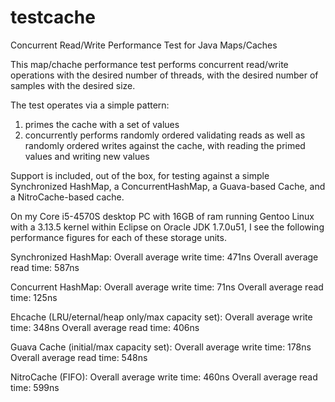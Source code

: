 testcache
=========

Concurrent Read/Write Performance Test for Java Maps/Caches

This map/chache performance test performs concurrent read/write operations with the desired number of threads, with the desired number of samples with the desired size.

The test operates via a simple pattern:
1) primes the cache with a set of values
2) concurrently performs randomly ordered validating reads as well as randomly ordered writes against the cache, with reading the primed values and writing new values

Support is included, out of the box, for testing against a simple Synchronized HashMap, a ConcurrentHashMap, a Guava-based Cache, and a NitroCache-based cache.

On my Core i5-4570S desktop PC with 16GB of ram running Gentoo Linux with a 3.13.5 kernel within Eclipse on Oracle JDK 1.7.0u51, I see the following performance figures for each of these storage units.

Synchronized HashMap:
Overall average write time: 471ns
Overall average read time: 587ns

Concurrent HashMap:
Overall average write time: 71ns
Overall average read time: 125ns

Ehcache (LRU/eternal/heap only/max capacity set):
Overall average write time: 348ns
Overall average read time: 406ns

Guava Cache (initial/max capacity set):
Overall average write time: 178ns
Overall average read time: 548ns

NitroCache (FIFO):
Overall average write time: 460ns
Overall average read time: 599ns
